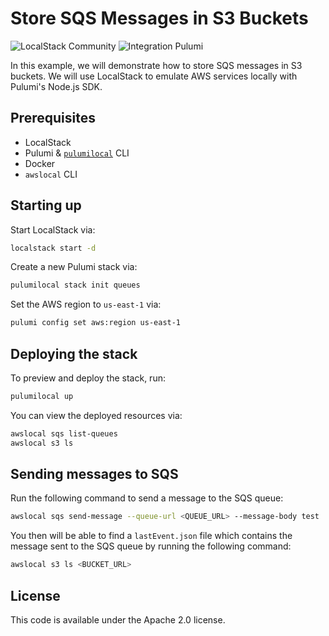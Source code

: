 # Store SQS Messages in S3 Buckets

![LocalStack Community](https://img.shields.io/badge/LocalStack-Community-green)
![Integration Pulumi](https://img.shields.io/badge/Integration-Pulumi-orange)

In this example, we will demonstrate how to store SQS messages in S3 buckets. We will use LocalStack to emulate AWS services locally with Pulumi's Node.js SDK.

## Prerequisites

- LocalStack
- Pulumi & [`pulumilocal`](https://github.com/localstack/pulumi-local) CLI
- Docker
- `awslocal` CLI

## Starting up

Start LocalStack via:

```bash
localstack start -d
```

Create a new Pulumi stack via:

```bash
pulumilocal stack init queues
```

Set the AWS region to `us-east-1` via:

```bash
pulumi config set aws:region us-east-1
```

## Deploying the stack

To preview and deploy the stack, run:

```bash
pulumilocal up
```

You can view the deployed resources via:

```bash
awslocal sqs list-queues
awslocal s3 ls
```

## Sending messages to SQS

Run the following command to send a message to the SQS queue:

```bash
awslocal sqs send-message --queue-url <QUEUE_URL> --message-body test
```

You then will be able to find a `lastEvent.json` file which contains the message sent to the SQS queue by running the following command:

```bash
awslocal s3 ls <BUCKET_URL>
```

## License

This code is available under the Apache 2.0 license.
